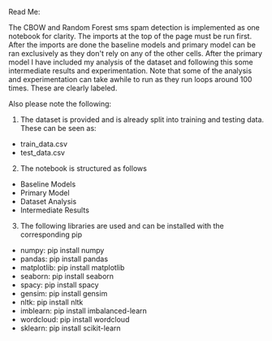 Read Me:

The CBOW and Random Forest sms spam detection is implemented as one notebook for clarity. 
The imports at the top of the page must be run first.
After the imports are done the baseline models and primary model can be ran exclusively
as they don't rely on any of the other cells. After the primary model I have included my 
analysis of the dataset and following this some intermediate results and experimentation.
Note that some of the analysis and experimentation can take awhile to run as they run loops
around 100 times. These are clearly labeled.

Also please note the following:
1. The dataset is provided and is already split into training and testing data.
These can be seen as:
- train_data.csv
- test_data.csv

2. The notebook is structured as follows
- Baseline Models
- Primary Model
- Dataset Analysis
- Intermediate Results

3. The following libraries are used and can be installed with the corresponding pip
- numpy: pip install numpy
- pandas: pip install pandas
- matplotlib: pip install matplotlib
- seaborn: pip install seaborn
- spacy: pip install spacy
- gensim: pip install gensim
- nltk: pip install nltk
- imblearn: pip install imbalanced-learn
- wordcloud: pip install wordcloud
- sklearn: pip install scikit-learn
